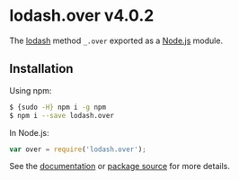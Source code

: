 # lodash.over v4.0.2

The [lodash](https://lodash.com/) method `_.over` exported as a [Node.js](https://nodejs.org/) module.

## Installation

Using npm:
```bash
$ {sudo -H} npm i -g npm
$ npm i --save lodash.over
```

In Node.js:
```js
var over = require('lodash.over');
```

See the [documentation](https://lodash.com/docs#over) or [package source](https://github.com/lodash/lodash/blob/4.0.2-npm-packages/lodash.over) for more details.

